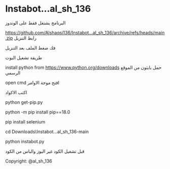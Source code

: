 # Instabot...al_sh_136


البرنامج يشتغل فقط على الوندوز


https://github.com/Alshaqsi136/Instabot...al_sh_136/archive/refs/heads/main.zip     رابط التنزيل

فك ضغط الملف بعد التنزيل



طريقة تشغيل البوت


 install python from https://www.python.org/downloads حمل بايثون من الموقع الرسمي
 
 
 
 
 open cmd    افتح موجة الاوامر
 

 
اكتب الاكواد 
 
 
 
 
 python get-pip.py
 
 
 python -m pip install pip==18.0
 
 
 pip install selenium
 
 
cd Downloads\Instabot...al_sh_136-main
 
 
 python instabot.py
 

قبل تشغيل الكود غير اليوز والباس من الكود


Copyright: @al_sh_136
